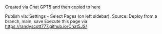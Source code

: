 Created via Chat GPT5 and then copied to here

Publish via: Settings - Select Pages (on left sidebar), 
Source: Deploy from a branch, main, save 
Execute this page via https://randyscott777.github.io/Chat5JS/
